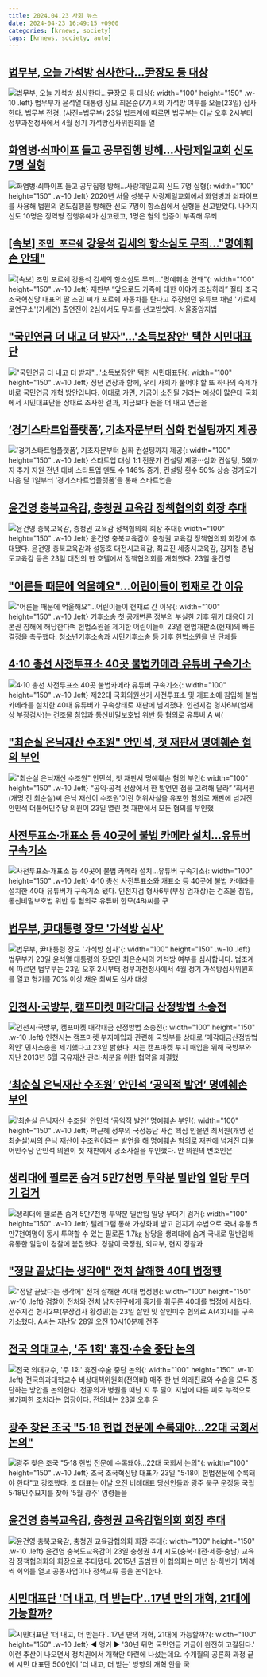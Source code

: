 ```yaml
---
title: 2024.04.23 사회 뉴스
date: 2024-04-23 16:49:15 +0900
categories: [krnews, society]
tags: [krnews, society, auto]
---
```

## [법무부, 오늘 가석방 심사한다…尹장모 등 대상](https://n.news.naver.com/mnews/article/018/0005721612)

![법무부, 오늘 가석방 심사한다…尹장모 등 대상](https://mimgnews.pstatic.net/image/origin/018/2024/04/23/5721612.jpg?type=nf220_150){: width="100" height="150" .w-10 .left}
법무부가 윤석열 대통령 장모 최은순(77)씨의 가석방 여부를 오늘(23일) 심사한다. 법무부 전경. (사진=법무부) 23일 법조계에 따르면 법무부는 이날 오후 2시부터 정부과천청사에서 4월 정기 가석방심사위원회를 열

## [화염병·쇠파이프 들고 공무집행 방해…사랑제일교회 신도 7명 실형](https://n.news.naver.com/mnews/article/018/0005722011)

![화염병·쇠파이프 들고 공무집행 방해…사랑제일교회 신도 7명 실형](https://mimgnews.pstatic.net/image/origin/018/2024/04/23/5722011.jpg?type=nf220_150){: width="100" height="150" .w-10 .left}
2020년 서울 성북구 사랑제일교회에서 화염병과 쇠파이프를 사용해 법원의 명도집행을 방해한 신도 7명이 항소심에서 실형을 선고받았다. 나머지 신도 10명은 징역형 집행유예가 선고됐고, 1명은 혐의 입증이 부족해 무죄

## [[속보] `조민 포르쉐` 강용석 김세의 항소심도 무죄…"명예훼손 안돼"](https://n.news.naver.com/mnews/article/029/0002869327)

![[속보] `조민 포르쉐` 강용석 김세의 항소심도 무죄…"명예훼손 안돼"](https://mimgnews.pstatic.net/image/origin/029/2024/04/23/2869327.jpg?type=nf220_150){: width="100" height="150" .w-10 .left}
재판부 “앞으로도 가족에 대한 이야기 조심하라” 질타 조국 조국혁신당 대표의 딸 조민 씨가 포르쉐 자동차를 탄다고 주장했던 유튜브 채널 '가로세로연구소'(가세연) 출연진이 2심에서도 무죄를 선고받았다. 서울중앙지법

## ["국민연금 더 내고 더 받자"…'소득보장안' 택한 시민대표단](https://n.news.naver.com/mnews/article/055/0001149175)

!["국민연금 더 내고 더 받자"…'소득보장안' 택한 시민대표단](https://mimgnews.pstatic.net/image/origin/055/2024/04/22/1149175.jpg?type=nf220_150){: width="100" height="150" .w-10 .left}
정년 연장과 함께, 우리 사회가 풀어야 할 또 하나의 숙제가 바로 국민연금 개혁 방안입니다. 이대로 가면, 기금이 소진될 거라는 예상이 많은데 국회에서 시민대표단을 상대로 조사한 결과, 지금보다 돈을 더 내고 연금을

## [‘경기스타트업플랫폼’, 기초자문부터 심화 컨설팅까지 제공](https://n.news.naver.com/mnews/article/081/0003446165)

![‘경기스타트업플랫폼’, 기초자문부터 심화 컨설팅까지 제공](https://mimgnews.pstatic.net/image/origin/081/2024/04/23/3446165.jpg?type=nf220_150){: width="100" height="150" .w-10 .left}
스타트업 대상 1:1 전문가 컨설팅 제공···심화 컨설팅, 5회까지 추가 지원 전년 대비 스타트업 멘토 수 146% 증가, 컨설팅 횟수 50% 상승 경기도가 다음 달 1일부터 ‘경기스타트업플랫폼’을 통해 스타트업을

## [윤건영 충북교육감, 충청권 교육감 정책협의회 회장 추대](https://n.news.naver.com/mnews/article/022/0003926752)

![윤건영 충북교육감, 충청권 교육감 정책협의회 회장 추대](https://mimgnews.pstatic.net/image/origin/022/2024/04/23/3926752.jpg?type=nf220_150){: width="100" height="150" .w-10 .left}
윤건영 충북교육감이 충청권 교육감 정책협의회 회장에 추대됐다. 윤건영 충북교육감과 설동호 대전시교육감, 최교진 세종시교육감, 김지철 충남도교육감 등은 23일 대전의 한 호텔에서 정책협의회를 개최했다. 23일 윤건영

## ["어른들 때문에 억울해요"…어린이들이 헌재로 간 이유](https://n.news.naver.com/mnews/article/629/0000283110)

!["어른들 때문에 억울해요"…어린이들이 헌재로 간 이유](https://mimgnews.pstatic.net/image/origin/629/2024/04/23/283110.jpg?type=nf220_150){: width="100" height="150" .w-10 .left}
기후소송 첫 공개변론 정부의 부실한 기후 위기 대응이 기본권 침해에 해당한다며 헌법소원을 제기한 어린이들이 23일 헌법재판소(헌재)의 빠른 결정을 촉구했다. 청소년기후소송과 시민기후소송 등 기후 헌법소원을 낸 단체들

## [4·10  총선 사전투표소 40곳 불법카메라 유튜버 구속기소](https://n.news.naver.com/mnews/article/025/0003355943)

![4·10  총선 사전투표소 40곳 불법카메라 유튜버 구속기소](https://mimgnews.pstatic.net/image/origin/025/2024/04/23/3355943.jpg?type=nf220_150){: width="100" height="150" .w-10 .left}
제22대 국회의원선거 사전투표소 및 개표소에 침입해 불법 카메라를 설치한 40대 유튜버가 구속상태로 재판에 넘겨졌다. 인천지검 형사6부(엄재상 부장검사)는 건조물 침입과 통신비밀보호법 위반 등 혐의로 유튜버 A 씨(

## ["최순실 은닉재산 수조원" 안민석, 첫 재판서 명예훼손 혐의 부인](https://n.news.naver.com/mnews/article/025/0003355937)

!["최순실 은닉재산 수조원" 안민석, 첫 재판서 명예훼손 혐의 부인](https://mimgnews.pstatic.net/image/origin/025/2024/04/23/3355937.jpg?type=nf220_150){: width="100" height="150" .w-10 .left}
“공익·공적 선상에서 한 발언인 점을 고려해 달라” ‘최서원(개명 전 최순실)씨 은닉 재산이 수조원’이란 허위사실을 유포한 혐의로 재판에 넘겨진 안민석 더불어민주당 의원이 23일 열린 첫 재판에서 모든 혐의를 부인했

## [사전투표소‧개표소 등 40곳에 불법 카메라 설치…유튜버 구속기소](https://n.news.naver.com/mnews/article/023/0003830035)

![사전투표소‧개표소 등 40곳에 불법 카메라 설치…유튜버 구속기소](https://mimgnews.pstatic.net/image/origin/023/2024/04/23/3830035.jpg?type=nf220_150){: width="100" height="150" .w-10 .left}
4‧10 총선 사전투표소와 개표소 등 40곳에 불법 카메라를 설치한 40대 유튜버가 구속기소 됐다. 인천지검 형사6부(부장 엄재상)는 건조물 침입, 통신비밀보호법 위반 등 혐의로 유튜버 한모(48)씨를 구

## [법무부, 尹대통령 장모 '가석방 심사'](https://n.news.naver.com/mnews/article/660/0000059868)

![법무부, 尹대통령 장모 '가석방 심사'](https://mimgnews.pstatic.net/image/origin/660/2024/04/23/59868.jpg?type=nf220_150){: width="100" height="150" .w-10 .left}
법무부가 23일 윤석열 대통령의 장모인 최은순씨의 가석방 여부를 심사합니다. 법조계에 따르면 법무부는 23일 오후 2시부터 정부과천청사에서 4월 정기 가석방심사위원회를 열고 형기를 70% 이상 채운 최씨도 심사 대상

## [인천시·국방부, 캠프마켓 매각대금 산정방법 소송전](https://n.news.naver.com/mnews/article/005/0001690858)

![인천시·국방부, 캠프마켓 매각대금 산정방법 소송전](https://mimgnews.pstatic.net/image/origin/005/2024/04/23/1690858.jpg?type=nf220_150){: width="100" height="150" .w-10 .left}
인천시는 캠프마켓 부지매입과 관련해 국방부를 상대로 ‘매각대금산정방법확인’ 민사소송을 제기했다고 23일 밝혔다. 시는 캠프마켓 부지 매입을 위해 국방부와 지난 2013년 6월 국유재산 관리·처분을 위한 협약을 체결했

## [‘최순실 은닉재산 수조원’ 안민석 ‘공익적 발언’ 명예훼손 부인](https://n.news.naver.com/mnews/article/005/0001690842)

![‘최순실 은닉재산 수조원’ 안민석 ‘공익적 발언’ 명예훼손 부인](https://mimgnews.pstatic.net/image/origin/005/2024/04/23/1690842.jpg?type=nf220_150){: width="100" height="150" .w-10 .left}
박근혜 정부의 국정농단 사건 핵심 인물인 최서원(개명 전 최순실)씨의 은닉 재산이 수조원이라는 발언을 해 명예훼손 혐의로 재판에 넘겨진 더불어민주당 안민석 의원이 첫 재판에서 공소사실을 부인했다. 안 의원의 변호인은

## [생리대에 필로폰 숨겨 5만7천명 투약분 밀반입 일당 무더기 검거](https://n.news.naver.com/mnews/article/001/0014646995)

![생리대에 필로폰 숨겨 5만7천명 투약분 밀반입 일당 무더기 검거](https://mimgnews.pstatic.net/image/origin/001/2024/04/23/14646995.jpg?type=nf220_150){: width="100" height="150" .w-10 .left}
텔레그램 통해 가상화폐 받고 던지기 수법으로 국내 유통 5만7천여명이 동시 투약할 수 있는 필로폰 1.7㎏ 상당을 생리대에 숨겨 국내로 밀반입해 유통한 일당이 경찰에 붙잡혔다. 경찰이 국정원, 외교부, 현지 경찰과

## ["정말 끝났다는 생각에" 전처 살해한 40대 법정행](https://n.news.naver.com/mnews/article/003/0012507649)

!["정말 끝났다는 생각에" 전처 살해한 40대 법정행](https://mimgnews.pstatic.net/image/origin/003/2024/04/23/12507649.jpg?type=nf220_150){: width="100" height="150" .w-10 .left}
검찰이 전처와 전처 남자친구에게 흉기를 휘두른 40대를 법정에 세웠다. 전주지검 형사2부(부장검사 황성민)는 23일 살인 및 살인미수 혐의로 A(43)씨를 구속기소했다. A씨는 지난달 28일 오전 10시10분께 전주

## [전국 의대교수, '주 1회' 휴진·수술 중단 논의](https://n.news.naver.com/mnews/article/277/0005409387)

![전국 의대교수, '주 1회' 휴진·수술 중단 논의](https://mimgnews.pstatic.net/image/origin/277/2024/04/23/5409387.jpg?type=nf220_150){: width="100" height="150" .w-10 .left}
전국의과대학교수 비상대책위원회(전의비) 매주 한 번 외래진료와 수술을 모두 중단하는 방안을 논의한다. 전공의가 병원을 떠난 지 두 달이 지남에 따른 피로 누적으로 불가피한 조치라는 입장이다. 전의비는 23일 오후 온

## [광주 찾은 조국 "5·18 헌법 전문에 수록돼야…22대 국회서 논의"](https://n.news.naver.com/mnews/article/421/0007498140)

![광주 찾은 조국 "5·18 헌법 전문에 수록돼야…22대 국회서 논의"](https://mimgnews.pstatic.net/image/origin/421/2024/04/23/7498140.jpg?type=nf220_150){: width="100" height="150" .w-10 .left}
조국 조국혁신당 대표가 23일 "5·18이 헌법전문에 수록돼야 한다"고 강조했다. 조 대표는 이날 오전 비례대표 당선인들과 광주 북구 운정동 국립 5·18민주묘지를 찾아 '5월 광주' 영령들을

## [윤건영 충북교육감, 충청권 교육감협의회 회장 추대](https://n.news.naver.com/mnews/article/001/0014647773)

![윤건영 충북교육감, 충청권 교육감협의회 회장 추대](https://mimgnews.pstatic.net/image/origin/001/2024/04/23/14647773.jpg?type=nf220_150){: width="100" height="150" .w-10 .left}
윤건영 충북도교육감이 23일 충청권 4개 시도(충북·대전·세종·충남) 교육감 정책협의회의 회장으로 추대됐다. 2015년 출범한 이 협의회는 매년 상·하반기 1차례씩 회의를 열고 공동사업이나 정책교류 등을 논의한다.

## [시민대표단 '더 내고, 더 받는다'‥17년 만의 개혁, 21대에 가능할까?](https://n.news.naver.com/mnews/article/214/0001344163)

![시민대표단 '더 내고, 더 받는다'‥17년 만의 개혁, 21대에 가능할까?](https://mimgnews.pstatic.net/image/origin/214/2024/04/22/1344163.jpg?type=nf220_150){: width="100" height="150" .w-10 .left}
◀ 앵커 ▶ '30년 뒤면 국민연금 기금이 완전히 고갈된다.' 이런 추산이 나오면서 정치권에서 개혁안 마련에 나섰는데요. 수개월의 공론화 과정 끝에 시민 대표단 500인이 '더 내고, 더 받는' 방향의 개혁 안을 국

